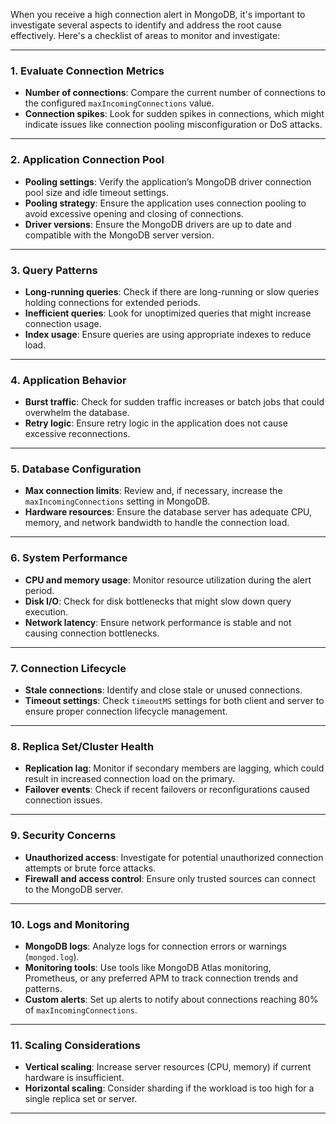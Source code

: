 When you receive a high connection alert in MongoDB, it's important to investigate several aspects to identify and address the root cause effectively. Here's a checklist of areas to monitor and investigate:

---

### 1. **Evaluate Connection Metrics**
- **Number of connections**: Compare the current number of connections to the configured `maxIncomingConnections` value. 
- **Connection spikes**: Look for sudden spikes in connections, which might indicate issues like connection pooling misconfiguration or DoS attacks.

---

### 2. **Application Connection Pool**
- **Pooling settings**: Verify the application’s MongoDB driver connection pool size and idle timeout settings.
- **Pooling strategy**: Ensure the application uses connection pooling to avoid excessive opening and closing of connections.
- **Driver versions**: Ensure the MongoDB drivers are up to date and compatible with the MongoDB server version.

---

### 3. **Query Patterns**
- **Long-running queries**: Check if there are long-running or slow queries holding connections for extended periods.
- **Inefficient queries**: Look for unoptimized queries that might increase connection usage.
- **Index usage**: Ensure queries are using appropriate indexes to reduce load.

---

### 4. **Application Behavior**
- **Burst traffic**: Check for sudden traffic increases or batch jobs that could overwhelm the database.
- **Retry logic**: Ensure retry logic in the application does not cause excessive reconnections.

---

### 5. **Database Configuration**
- **Max connection limits**: Review and, if necessary, increase the `maxIncomingConnections` setting in MongoDB.
- **Hardware resources**: Ensure the database server has adequate CPU, memory, and network bandwidth to handle the connection load.

---

### 6. **System Performance**
- **CPU and memory usage**: Monitor resource utilization during the alert period.
- **Disk I/O**: Check for disk bottlenecks that might slow down query execution.
- **Network latency**: Ensure network performance is stable and not causing connection bottlenecks.

---

### 7. **Connection Lifecycle**
- **Stale connections**: Identify and close stale or unused connections.
- **Timeout settings**: Check `timeoutMS` settings for both client and server to ensure proper connection lifecycle management.

---

### 8. **Replica Set/Cluster Health**
- **Replication lag**: Monitor if secondary members are lagging, which could result in increased connection load on the primary.
- **Failover events**: Check if recent failovers or reconfigurations caused connection issues.

---

### 9. **Security Concerns**
- **Unauthorized access**: Investigate for potential unauthorized connection attempts or brute force attacks.
- **Firewall and access control**: Ensure only trusted sources can connect to the MongoDB server.

---

### 10. **Logs and Monitoring**
- **MongoDB logs**: Analyze logs for connection errors or warnings (`mongod.log`).
- **Monitoring tools**: Use tools like MongoDB Atlas monitoring, Prometheus, or any preferred APM to track connection trends and patterns.
- **Custom alerts**: Set up alerts to notify about connections reaching 80% of `maxIncomingConnections`.

---

### 11. **Scaling Considerations**
- **Vertical scaling**: Increase server resources (CPU, memory) if current hardware is insufficient.
- **Horizontal scaling**: Consider sharding if the workload is too high for a single replica set or server.

---

